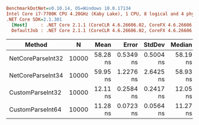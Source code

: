 ``` ini

BenchmarkDotNet=v0.10.14, OS=Windows 10.0.17134
Intel Core i7-7700K CPU 4.20GHz (Kaby Lake), 1 CPU, 8 logical and 4 physical cores
.NET Core SDK=2.1.301
  [Host]     : .NET Core 2.1.1 (CoreCLR 4.6.26606.02, CoreFX 4.6.26606.05), 64bit RyuJIT  [AttachedDebugger]
  DefaultJob : .NET Core 2.1.1 (CoreCLR 4.6.26606.02, CoreFX 4.6.26606.05), 64bit RyuJIT


```
|            Method |     N |     Mean |     Error |    StdDev |   Median |
|------------------ |------ |---------:|----------:|----------:|---------:|
| NetCoreParseInt32 | 10000 | 58.28 ns | 0.5349 ns | 0.5004 ns | 58.19 ns |
| NetCoreParseInt34 | 10000 | 59.95 ns | 1.2276 ns | 2.6425 ns | 58.93 ns |
|  CustomParseInt32 | 10000 | 12.11 ns | 0.2584 ns | 0.2417 ns | 12.05 ns |
|  CustomParseInt64 | 10000 | 11.28 ns | 0.0723 ns | 0.0564 ns | 11.27 ns |
